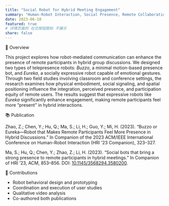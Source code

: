 ```yaml
---
title: "Social Robot for Hybrid Meeting Engagement"
summary: "Human-Robot Interaction, Social Presence, Remote Collaboration"
date: 2023-06-10 
featured: true
# 详情页面的 社交按钮图标 不展示 
share: false
---
```

<div class="section-card">
  <div class="section-title">🧩 Overview</div>
  <p>
    This project explores how robot-mediated communication can enhance the presence of remote participants in hybrid group discussions.
    We designed two types of telepresence robots: <em>Buzzo</em>, a minimal motion-based presence bot, and <em>Eureka</em>, a socially expressive robot capable of emotional gestures.
    Through two field studies involving classroom and conference settings, the research examines how physical embodiment, social signaling, and spatial positioning influence the integration, perceived presence, and participation equity of remote users.
    The results suggest that expressive robots like <em>Eureka</em> significantly enhance engagement, making remote participants feel more “present” in hybrid interactions.
  </p>
</div>

<div class="section-card">
  <div class="section-title">📚 Publication</div>

  <p class="pub-item">
    Zhao, Z.; Chen, Y.; <span class="pub-authors">Hu, Q.</span>; Ma, S.; Li, H.; Guo, Y.; Mi, H. (2023).
    “Buzzo or Eureka—Robot that Makes Remote Participants Feel More Presence in Hybrid Discussions.”
    In <span class="pub-venue">Companion of the 2023 ACM/IEEE International Conference on Human-Robot Interaction (HRI ’23 Companion)</span>, 323–327.
  </p>

  <p class="pub-item">
    Ma, S.; <span class="pub-authors">Hu, Q.</span>; Chen, Y.; Zhao, Z.; Li, H. (2023).
    “Social bots that bring a strong presence to remote participants in hybrid meetings.”
    In <span class="pub-venue">Companion of HRI ’23</span>, ACM, 853–856.
    <span class="subtle">DOI:</span> <a href="https://doi.org/10.1145/3568294.3580200" target="_blank">10.1145/3568294.3580200</a>.
  </p>
</div>

<div class="section-card">
  <div class="section-title">🎯 Contributions</div>
  <ul class="tight-list">
    <li>Robot behavioral design and prototyping</li>
    <li>Coordination and execution of user studies</li>
    <li>Qualitative video analysis</li>
    <li>Co-authored both publications</li>
  </ul>
</div>
